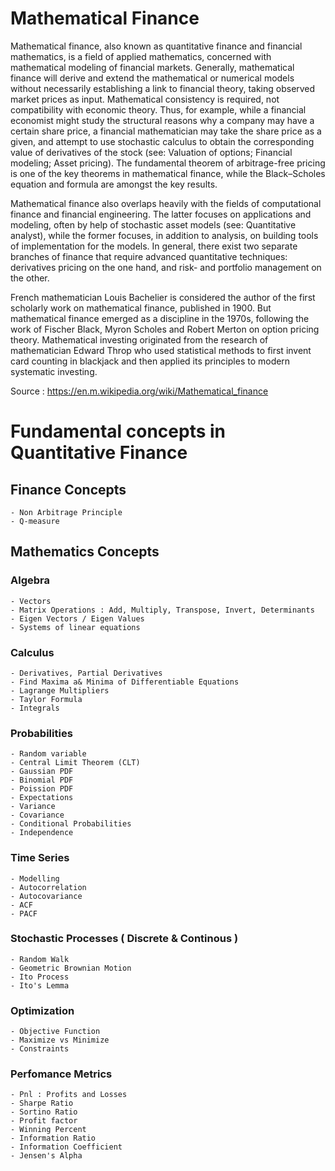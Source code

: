 # Mathematical Finance

Mathematical finance, also known as quantitative finance and financial mathematics, is a field of applied mathematics, concerned with mathematical modeling of financial markets. Generally, mathematical finance will derive and extend the mathematical or numerical models without necessarily establishing a link to financial theory, taking observed market prices as input. Mathematical consistency is required, not compatibility with economic theory. Thus, for example, while a financial economist might study the structural reasons why a company may have a certain share price, a financial mathematician may take the share price as a given, and attempt to use stochastic calculus to obtain the corresponding value of derivatives of the stock (see: Valuation of options; Financial modeling; Asset pricing). The fundamental theorem of arbitrage-free pricing is one of the key theorems in mathematical finance, while the Black–Scholes equation and formula are amongst the key results.

Mathematical finance also overlaps heavily with the fields of computational finance and financial engineering. The latter focuses on applications and modeling, often by help of stochastic asset models (see: Quantitative analyst), while the former focuses, in addition to analysis, on building tools of implementation for the models. In general, there exist two separate branches of finance that require advanced quantitative techniques: derivatives pricing on the one hand, and risk- and portfolio management on the other.

French mathematician Louis Bachelier is considered the author of the first scholarly work on mathematical finance, published in 1900. But mathematical finance emerged as a discipline in the 1970s, following the work of Fischer Black, Myron Scholes and Robert Merton on option pricing theory. Mathematical investing originated from the research of mathematician Edward Throp who used statistical methods to first invent card counting in blackjack and then applied its principles to modern systematic investing.

Source : https://en.m.wikipedia.org/wiki/Mathematical_finance

# Fundamental concepts in Quantitative Finance

## Finance Concepts
    - Non Arbitrage Principle
    - Q-measure

## Mathematics Concepts

### Algebra
    - Vectors 
    - Matrix Operations : Add, Multiply, Transpose, Invert, Determinants
    - Eigen Vectors / Eigen Values
    - Systems of linear equations 
    
### Calculus
    - Derivatives, Partial Derivatives
    - Find Maxima a& Minima of Differentiable Equations
    - Lagrange Multipliers
    - Taylor Formula
    - Integrals

### Probabilities
    - Random variable
    - Central Limit Theorem (CLT)
    - Gaussian PDF
    - Binomial PDF
    - Poission PDF
    - Expectations
    - Variance
    - Covariance
    - Conditional Probabilities
    - Independence

### Time Series
    - Modelling
    - Autocorrelation
    - Autocovariance
    - ACF
    - PACF
    
### Stochastic Processes ( Discrete & Continous )
    - Random Walk
    - Geometric Brownian Motion
    - Ito Process
    - Ito's Lemma
### Optimization
    - Objective Function
    - Maximize vs Minimize
    - Constraints
    
### Perfomance Metrics
    - Pnl : Profits and Losses
    - Sharpe Ratio
    - Sortino Ratio
    - Profit factor
    - Winning Percent
    - Information Ratio
    - Information Coefficient
    - Jensen's Alpha

